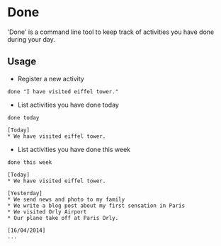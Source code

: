 # Done

'Done' is a command line tool to keep track of activities you have done during your day.

## Usage

* Register a new activity

```
done "I have visited eiffel tower."
```

* List activities you have done today

```
done today
```

```
[Today]
* We have visited eiffel tower.
```

* List activities you have done this week

```
done this week
```

```
[Today]
* We have visited eiffel tower.

[Yesterday]
* We send news and photo to my family 
* We write a blog post about my first sensation in Paris
* We visited Orly Airport
* Our plane take off at Paris Orly.

[16/04/2014]
...
```